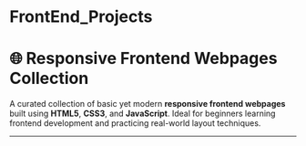 # FrontEnd_Projects
# 🌐 Responsive Frontend Webpages Collection

A curated collection of basic yet modern **responsive frontend webpages** built using **HTML5**, **CSS3**, and **JavaScript**. Ideal for beginners learning frontend development and practicing real-world layout techniques.

---


